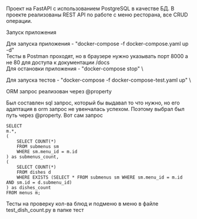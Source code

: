 Проект на FastAPI с использованием PostgreSQL в качестве БД. В проекте реализованы REST API по работе с меню ресторана, все CRUD операции. 

Запуск приложения

Для запуска приложения - "docker-compose -f docker-compose.yaml up -d" \
Тесты в Postman проходят, но в браузере нужно указывать порт 8000 а не 80 для доступа к документации /docs \
Для остановки приложения - "docker-compose stop" \

Для запуска тестов - "docker-compose -f docker-compose-test.yaml up" \



ORM запрос реализован через @property

Был составлен sql запрос, который бы выдавал то что нужно, но его адаптация в orm запрос не увенчалась успехом. Поэтому выбрал был путь через @property. Вот сам запрос

    SELECT 
    m.*,
    (
        SELECT COUNT(*) 
        FROM submenus sm 
        WHERE sm.menu_id = m.id
    ) as submenus_count,
    (
        SELECT COUNT(*) 
        FROM dishes d 
        WHERE EXISTS (SELECT * FROM submenus sm WHERE sm.menu_id = m.id AND sm.id = d.submenu_id)
    ) as dishes_count
    FROM menus m;


Тесты на проверку кол-ва блюд и подменю в меню в файле test_dish_count.py в папке тест
